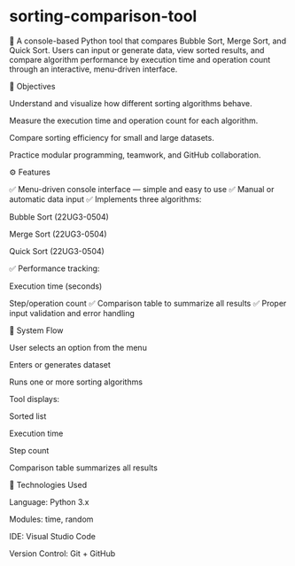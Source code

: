 # sorting-comparison-tool
📘 A console-based Python tool that compares Bubble Sort, Merge Sort, and Quick Sort. Users can input or generate data, view sorted results, and compare algorithm performance by execution time and operation count through an interactive, menu-driven interface.

🎯 Objectives

Understand and visualize how different sorting algorithms behave.

Measure the execution time and operation count for each algorithm.

Compare sorting efficiency for small and large datasets.

Practice modular programming, teamwork, and GitHub collaboration.


⚙️ Features

✅ Menu-driven console interface — simple and easy to use
✅ Manual or automatic data input
✅ Implements three algorithms:

Bubble Sort (22UG3-0504)

Merge Sort (22UG3-0504)

Quick Sort (22UG3-0504)

✅ Performance tracking:

Execution time (seconds)

Step/operation count
✅ Comparison table to summarize all results
✅ Proper input validation and error handling

🧠 System Flow

User selects an option from the menu

Enters or generates dataset

Runs one or more sorting algorithms

Tool displays:

Sorted list

Execution time

Step count

Comparison table summarizes all results


🧰 Technologies Used

Language: Python 3.x

Modules: time, random

IDE: Visual Studio Code

Version Control: Git + GitHub
